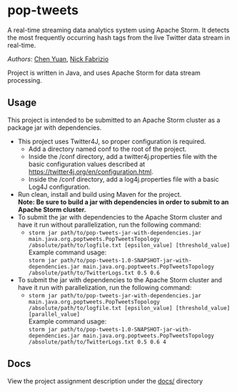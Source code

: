 # pop-tweets

A real-time streaming data analytics system using Apache Storm. It detects the most frequently 
occurring hash tags from the live Twitter data stream in real-time.

_Authors_: [Chen Yuan](https://github.com/yc47084613), [Nick Fabrizio](https://github.com/NFabrizio)

Project is written in Java, and uses Apache Storm for data stream processing.

## Usage
This project is intended to be submitted to an Apache Storm cluster as a package jar with dependencies.  

* This project uses Twitter4J, so proper configuration is required.  
  * Add a directory named conf to the root of the project.
  * Inside the /conf directory, add a twitter4j.properties file with the basic configuration values described at https://twitter4j.org/en/configuration.html.
  * Inside the /conf directory, add a log4j.properties file with a basic Log4J configuration.
* Run clean, install and build using Maven for the project.  
  **Note: Be sure to build a jar with dependencies in order to submit to an Apache Storm cluster.**
* To submit the jar with dependencies to the Apache Storm cluster and have it run without parallelization, run the following command:  
    * `storm jar path/to/pop-tweets-jar-with-dependencies.jar main.java.org.poptweets.PopTweetsTopology /absolute/path/to/logfile.txt [epsilon_value] [threshold_value]`  
    Example command usage:  
    `storm jar path/to/pop-tweets-1.0-SNAPSHOT-jar-with-dependencies.jar main.java.org.poptweets.PopTweetsTopology /absolute/path/to/TwitterLogs.txt 0.5 0.6`  
* To submit the jar with dependencies to the Apache Storm cluster and have it run with parallelization, run the following command:  
    * `storm jar path/to/pop-tweets-jar-with-dependencies.jar main.java.org.poptweets.PopTweetsTopology /absolute/path/to/logfile.txt [epsilon_value] [threshold_value] [parallel_value]`  
    Example command usage:  
    `storm jar path/to/pop-tweets-1.0-SNAPSHOT-jar-with-dependencies.jar main.java.org.poptweets.PopTweetsTopology /absolute/path/to/TwitterLogs.txt 0.5 0.6 4`

## Docs

View the project assignment description under the [docs/](docs) directory
